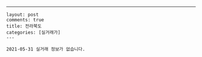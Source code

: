 ---
    layout: post
    comments: true
    title: 전라북도
    categories: [실거래가]
    ---

    2021-05-31 실거래 정보가 없습니다.

    